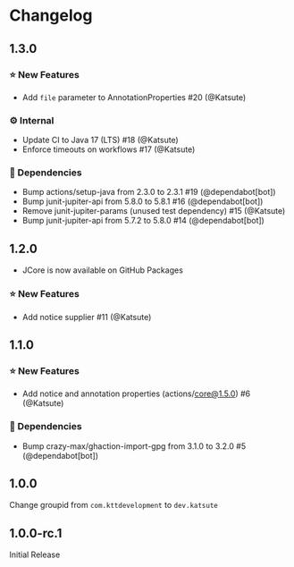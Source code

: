 # Changelog

## 1.3.0

### ⭐ New Features
- Add `file` parameter to AnnotationProperties #20 (@Katsute)
### ⚙ Internal
- Update CI to Java 17 (LTS) #18 (@Katsute)
- Enforce timeouts on workflows #17 (@Katsute)
### 📘 Dependencies
- Bump actions/setup-java from 2.3.0 to 2.3.1 #19 (@dependabot[bot])
- Bump junit-jupiter-api from 5.8.0 to 5.8.1 #16 (@dependabot[bot])
- Remove junit-jupiter-params (unused test dependency) #15 (@Katsute)
- Bump junit-jupiter-api from 5.7.2 to 5.8.0 #14 (@dependabot[bot])

## 1.2.0

- JCore is now available on GitHub Packages

### ⭐ New Features
- Add notice supplier #11 (@Katsute)

## 1.1.0

### ⭐ New Features
- Add notice and annotation properties (actions/core@1.5.0) #6 (@Katsute)

### 📘 Dependencies
- Bump crazy-max/ghaction-import-gpg from 3.1.0 to 3.2.0 #5 (@dependabot[bot])

## 1.0.0

Change groupid from `com.kttdevelopment` to `dev.katsute`

## 1.0.0-rc.1

Initial Release